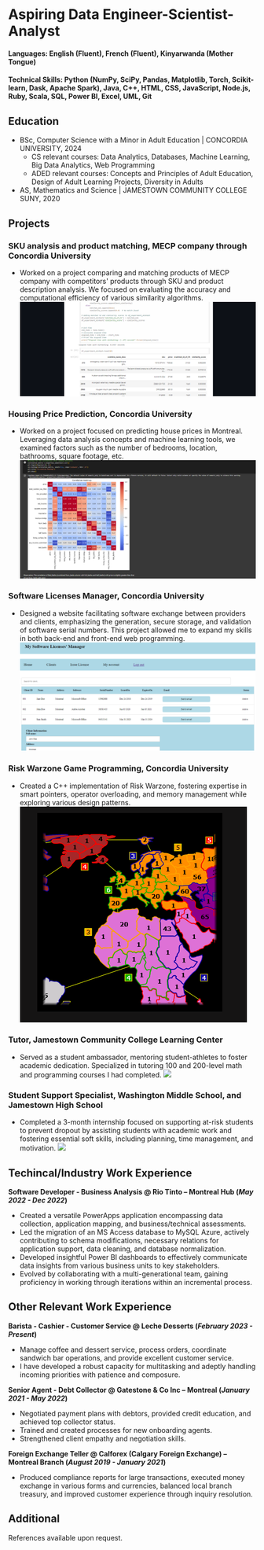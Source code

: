 # Aspiring Data Engineer-Scientist-Analyst

#### Languages: English (Fluent), French (Fluent), Kinyarwanda (Mother Tongue)

#### Technical Skills: Python (NumPy, SciPy, Pandas, Matplotlib, Torch, Scikit-learn, Dask, Apache Spark), Java, C++, HTML, CSS, JavaScript, Node.js, Ruby, Scala, SQL, Power BI, Excel, UML, Git

## Education
- BSc, Computer Science with a Minor in Adult Education | CONCORDIA UNIVERSITY, 2024
    - CS relevant courses: Data Analytics, Databases, Machine Learning, Big Data Analytics, Web Programming
    - ADED relevant courses: Concepts and Principles of Adult Education, Design of Adult Learning Projects, Diversity in Adults								       		
- AS, Mathematics and Science | JAMESTOWN COMMUNITY COLLEGE SUNY, 2020

## Projects
### SKU analysis and product matching, MECP company through Concordia University
- Worked on a project comparing and matching products of MECP company with competitors' products through SKU and product description analysis. We focused on evaluating the accuracy and computational efficiency of various similarity algorithms.
![](/assets/proj1.png)
### Housing Price Prediction, Concordia University
- Worked on a project focused on predicting house prices in Montreal. Leveraging data analysis concepts and machine learning tools, we examined factors such as the number of bedrooms, location, bathrooms, square footage, etc.
![](/assets/proj2.png)
### Software Licenses Manager, Concordia University
- Designed a website facilitating software exchange between providers and clients, emphasizing the generation, secure storage, and validation of software serial numbers. This project allowed me to expand my skills in both back-end and front-end web programming.
![](/assets/proj3.png)
### Risk Warzone Game Programming, Concordia University
- Created a C++ implementation of Risk Warzone, fostering expertise in smart pointers, operator overloading, and memory management while exploring various design patterns.
![](/assets/proj4.png)
### Tutor, Jamestown Community College Learning Center
- Served as a student ambassador, mentoring student-athletes to foster academic dedication. Specialized in tutoring 100 and 200-level math and programming courses I had completed.
![](/assets/eeg_band_discovery.jpeg)
### Student Support Specialist, Washington Middle School, and Jamestown High School
- Completed a 3-month internship focused on supporting at-risk students to prevent dropout by assisting students with academic work and fostering essential soft skills, including planning, time management, and motivation.
![](/assets/eeg_band_discovery.jpeg)

## Techincal/Industry Work Experience
**Software Developer - Business Analysis @ Rio Tinto – Montreal Hub (_May 2022 - Dec 2022_)**
- Created a versatile PowerApps application encompassing data collection, application mapping, and business/technical assessments.
- Led the migration of an MS Access database to MySQL Azure, actively contributing to schema modifications, necessary relations for application support, data cleaning, and database normalization.
- Developed insightful Power BI dashboards to effectively communicate data insights from various business units to key stakeholders.
- Evolved by collaborating with a multi-generational team, gaining proficiency in working through iterations within an incremental process.

## Other Relevant Work Experience
**Barista - Cashier - Customer Service @ Leche Desserts (_February 2023 - Present_)**
- Manage coffee and dessert service, process orders, coordinate sandwich bar operations, and provide excellent customer service.
- I have developed a robust capacity for multitasking and adeptly handling incoming priorities with patience and composure.

**Senior Agent - Debt Collector @ Gatestone & Co Inc – Montreal (_January 2021 - May 2022_)**
- Negotiated payment plans with debtors, provided credit education, and achieved top collector status.
- Trained and created processes for new onboarding agents.
- Strengthened client empathy and negotiation skills.

**Foreign Exchange Teller @ Calforex (Calgary Foreign Exchange) – Montreal Branch (_August 2019 - January 2021_)**
- Produced compliance reports for large transactions, executed money exchange in various forms and currencies, balanced local branch treasury, and improved customer experience through inquiry resolution.

## Additional
References available upon request.

